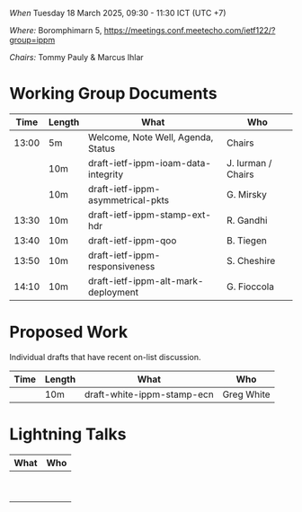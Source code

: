 *When*   Tuesday 18 March 2025, 09:30 - 11:30 ICT (UTC +7)

*Where:*  Boromphimarn 5, https://meetings.conf.meetecho.com/ietf122/?group=ippm

*Chairs:* Tommy Pauly & Marcus Ihlar

# Working Group Documents

| Time    | Length | What                                        | Who          |
|---------|--------|---------------------------------------------|--------------|
| 13:00   | 5m     | Welcome, Note Well, Agenda, Status          | Chairs       |
|         | 10m    | draft-ietf-ippm-ioam-data-integrity         | J. Iurman / Chairs  |
|         | 10m    | draft-ietf-ippm-asymmetrical-pkts           | G. Mirsky    |
| 13:30   | 10m    | draft-ietf-ippm-stamp-ext-hdr               | R. Gandhi    |
| 13:40   | 10m    | draft-ietf-ippm-qoo                         | B. Tiegen    |
| 13:50   | 10m    | draft-ietf-ippm-responsiveness              | S. Cheshire  |
| 14:10   | 10m    | draft-ietf-ippm-alt-mark-deployment         | G. Fioccola  |

# Proposed Work

Individual drafts that have recent on-list discussion.

| Time    | Length | What                                        | Who          |
|---------|--------|---------------------------------------------|--------------|
|         | 10m    | draft-white-ippm-stamp-ecn               	 | Greg White   |


# Lightning Talks

| What                                            | Who          |
|-------------------------------------------------|--------------|
|                                                 |              |
|                                                 |              |
|                                                 |              |
|                                                 |              |
|                                                 |              |
|                                                 |              |
|                                                 |              |
|                                                 |              |
|                                                 |              |